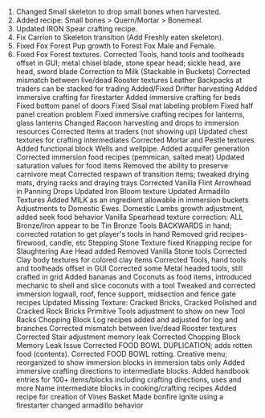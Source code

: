 1. Changed Small skeleton to drop small bones when harvested.
2. Added recipe: Small bones > Quern/Mortar > Bonemeal.
3. Updated IRON Spear crafting recipe.
4. Fix Carrion to Skeleton transition (Add Freshly eaten skeleton).
5. Fixed Fox Forest Pup growth to Forest Fox Male and Female.
6. Fixed Fox Forest textures.
Corrected Tools, hand tools and toolheads offset in GUI; metal chisel blade, stone spear head; sickle head, axe head, sword blade
Correction to Milk (Stackable in Buckets)
Corrected mismatch between live/dead Rooster textures
Leather Backpacks at traders can be stacked for trading
Added/Fixed Drifter harvesting
Added immersive crafting for firestarter
Added immersive crafting for beds
Fixed bottom panel of doors
Fixed Sisal mat labeling problem
Fixed half panel creation problem
Fixed immersive crafting recipes for lanterns, glass lanterns
Changed Racoon harvesting and drops to immersion resources
Corrected Items at traders (not showing up)
Updated chest textures for crafting intermediates
Corrected Mortar and Pestle textures.
Added functional block Wells and wellpipe.
Added acquifer generation
Corrected immersion food recipes (pemmican, salted meat)
Updated saturation values for food items
Removed the ability to preserve carnivore meat
Corrected respawn of transition items; tweaked drying mats, drying racks and draying trays
Corrected Vanilla Flint Arrowhead in Panning Drops
Updated Iron Bloom texture 
Updated Armadillo Textures
Added MILK as an ingredient allowable in immersion buckets
Adjustments to Domestic Ewes. Domestic Lambs growth adjustment, added seek food behavior
Vanilla Spearhead texture correction: ALL Bronze/Iron appear to be Tin Bronze
Tools BACKWARDS in hand; corrected rotation to get player's tools in hand
Removed grid recipes- firewood, candle, etc
Stepping Stone Texture fixed
Knapping recipe for Slaughtering Axe Head added
Removed Vanilla Stone tools
Corrected Clay body textures for colored clay items
Corrected Tools, hand tools and toolheads offset in GUI
Corrected some Metal headed tools, still crafted in grid
Added bananas and Coconuts as food items, introduced mechanic to shell and slice coconuts with a tool
Tweaked and corrected immersion logwall, roof, fence support, midsection and fence gate recipes
Updated Missing Texture: Cracked Bricks, Cracked Polished and Cracked Rock Bricks
Primitive Tools adjustment to show on new Tool Racks
Chopping Block Log recipes added and adjusted for log and branches
Corrected mismatch between live/dead Rooster textures
Corrected Stair adjustment memory leak
Corrected Chopping Block Memory Leak Issue
Corrected FOOD BOWL DUPLICATION; adds rotten food (contents).
Corrected FOOD BOWL rotting.
Creative menu; reorganized to show immersion blocks in immersion tabs only
Added immersive crafting directions to intermediate blocks.
Added handbook entries for 100+ items/blocks including crafting directions, uses and more
Name intermediate blocks in cooking/crafting recipes
Added recipe for creation of Vines Basket
Made bonfire ignite using a firestarter
changed armadillo behavior
